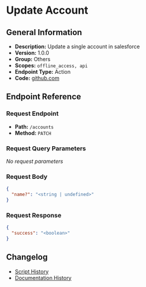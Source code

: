 # Update Account

## General Information

- **Description:** Update a single account in salesforce
- **Version:** 1.0.0
- **Group:** Others
- **Scopes:** `offline_access, api`
- **Endpoint Type:** Action
- **Code:** [github.com](https://github.com/NangoHQ/integration-templates/tree/main/integrations/salesforce-sandbox/actions/update-account.ts)


## Endpoint Reference

### Request Endpoint

- **Path:** `/accounts`
- **Method:** `PATCH`

### Request Query Parameters

_No request parameters_

### Request Body

```json
{
  "name?": "<string | undefined>"
}
```

### Request Response

```json
{
  "success": "<boolean>"
}
```

## Changelog

- [Script History](https://github.com/NangoHQ/integration-templates/commits/main/integrations/salesforce-sandbox/actions/update-account.ts)
- [Documentation History](https://github.com/NangoHQ/integration-templates/commits/main/integrations/salesforce-sandbox/actions/update-account.md)

<!-- END  GENERATED CONTENT -->


